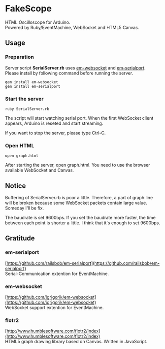 FakeScope
======================
HTML Oscilloscope for Arduino.  
Powered by Ruby/EventMachine, WebSocket and HTML5 Canvas.

Usage
----------------------
### Preparation
Server script **SerialServer.rb** uses [em-websocket](https://github.com/igrigorik/em-websocket) and [em-serialport](https://github.com/railsbob/em-serialport).  
Please install by following command before running the server.

	gem install em-websocket  
	gem install em-serialport

### Start the server
	ruby SerialServer.rb

The script will start watching serial port. When the first WebSocket client appears, Arduino is reseted and start streaming.

If you want to stop the server, please type Ctrl-C.

### Open HTML
	open graph.html

After starting the server, open graph.html. You need to use the browser available WebSocket and Canvas. 

Notice
---------------------
Buffering of SerialServer.rb is poor a little. Therefore, a part of graph line will be broken because some WebSocket packets contain large value. Someday I'll be fix.

The baudrate is set 9600bps. If you set the baudrate more faster, the time between each point is shorter a little. I think that it's enough to set 9600bps.

Gratitude
---------------------
### em-serialport
[https://github.com/railsbob/em-serialport](https://github.com/railsbob/em-serialport)  
Serial-Communication extention for EventMachine.
### em-websocket
[https://github.com/igrigorik/em-websocket](https://github.com/igrigorik/em-websocket)  
WebSocket support extention for EventMachine.
### flotr2
[http://www.humblesoftware.com/flotr2/index](http://www.humblesoftware.com/flotr2/index)  
HTML5 graph drawing library based on Canvas. Written in JavaScript.
